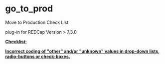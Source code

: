 # go_to_prod


Move to Production Check List

plug-in for REDCap Version > 7.3.0


<strong><u>Checklist:<u/></strong>

<strong>
Incorrect coding of "other" and/or "unknown" values in drop-down lists, radio-buttons or check-boxes.</strong>
